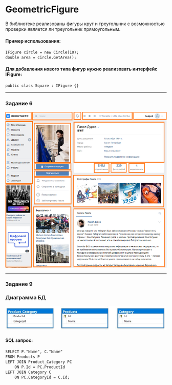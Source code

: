 # GeometricFigure
В библиотеке реализованы фигуры круг и треугольник с возможностью проверки является ли треугольник прямоугольным.
#### Пример использования:
    IFigure circle = new Circle(10);
    double area = circle.GetArea();

#### Для добавления нового типа фигур нужно реализовать интерфейс IFigure: 
    public class Square : IFigure {}


---
### Задание 6

![Задание6](Задание6.png)

---
### Задание 9
### Диаграмма БД
![диаграмма БД](SQL_View.JPG)
#### SQL запрос:
    SELECT P."Name", C."Name"
    FROM Products P
    LEFT JOIN Product_Category PC
	    ON P.Id = PC.ProductId
    LEFT JOIN Category C
	    ON PC.CategoryId = C.Id;
